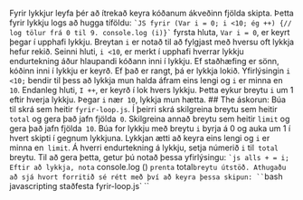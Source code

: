 Fyrir lykkjur leyfa þér að ítrekað keyra kóðanum ákveðinn fjölda skipta. Þetta fyrir lykkju logs að hugga tíföldu: `` `JS fyrir (Var i = 0; i <10; ég ++) {// log tölur frá 0 til 9. console.log (i)}` `` fyrsta hluta, `Var i = 0`, er keyrt þegar í upphafi lykkju. Breytan `i` er notað til að fylgjast með hversu oft lykkja hefur rekið. Seinni hluti, `i <10`, er merkt í upphafi hverrar lykkju endurtekning áður hlaupandi kóðann inni í lykkju. Ef staðhæfing er sönn, kóðinn inni í lykkju er keyrð. Ef það er rangt, þá er lykkja lokið. Yfirlýsingin `i <10;` bendir til þess að lykkja mun halda áfram eins lengi og `i` er minna en` 10`. Endanleg hluti, `I ++`, er keyrð í lok hvers lykkju. Þetta eykur breytu `i` um 1 eftir hverja lykkju. Þegar `i` nær` 10`, lykkja mun hætta. ## The áskorun: Búa til skrá sem heitir `fyrir-loop.js`. Í þeirri skrá skilgreina breytu sem heitir `total` og gera það jafn fjölda` 0`. Skilgreina annað breytu sem heitir `limit` og gera það jafn fjölda` 10`. Búa for lykkju með breytu `i` byrja á 0 og auka um 1 í hvert skipti í gegnum lykkjuna. Lykkjan ætti að keyra eins lengi og `i` er minna en` limit`. Á hverri endurtekning á lykkju, setja númerið `i` til` total` breytu. Til að gera þetta, getur þú notað þessa yfirlýsingu: `` `js alls + = i; `` `Eftir að lykkja, nota` console.log () `prenta` total` breytu útstöð. Athugaðu að sjá hvort forritið sé rétt með því að keyra þessa skipun: `` `bash javascripting staðfesta fyrir-loop.js` ``